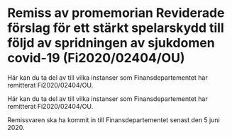 # Remiss av promemorian Reviderade förslag för ett stärkt spelarskydd till följd av spridningen av sjukdomen covid-19 (Fi2020/02404/OU)

Här kan du ta del av till vilka instanser som Finansdepartementet har remitterat Fi2020/02404/OU.

Här kan du ta del av till vilka instanser som Finansdepartementet har remitterat Fi2020/02404/OU.

Remissvaren ska ha kommit in till Finansdepartementet senast den 5 juni 2020.
